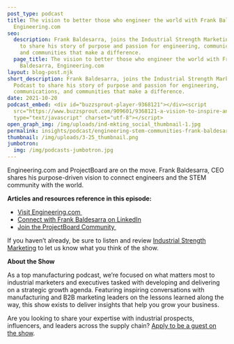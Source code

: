 ```yaml
---
post_type: podcast
title: The vision to better those who engineer the world with Frank Baldesarra,
  Engineering.com
seo:
  description: Frank Baldesarra, joins the Industrial Strength Marketing Podcast
    to share his story of purpose and passion for engineering, communications,
    and communities that make a difference.
  page_title: The vision to better those who engineer the world with Frank
    Baldesarra, Engineering.com
layout: blog-post.njk
short_description: Frank Baldesarra, joins the Industrial Strength Marketing
  Podcast to share his story of purpose and passion for engineering,
  communications, and communities that make a difference.
date: 2021-10-20
podcast_embed: <div id="buzzsprout-player-9368121"></div><script
  src="https://www.buzzsprout.com/909601/9368121-a-vision-to-inspire-and-connect-a-world-of-engineers-with-frank-baldesarra-engineering-com.js?container_id=buzzsprout-player-9368121&player=small"
  type="text/javascript" charset="utf-8"></script>
open_graph_img: /img/uploads/ind-mkting_social_thumbnail-1.jpg
permalink: insights/podcast/engineering-stem-communities-frank-baldesarra-projectboard
thumbnail: /img/uploads/3-25_thumbnail.png
jumbotron:
  img: /img/podcasts-jumbotron.jpg
---
```

Engineering.com and ProjectBoard are on the move. Frank Baldesarra, CEO shares his purpose-driven vision to connect engineers and the STEM community with the world.

**Articles and resources reference in this episode:**

* [Visit Engineering.com ](https://www.engineering.com/)
* [Connect with Frank Baldesarra on LinkedIn](https://ca.linkedin.com/in/frank-baldesarra-p-eng-8517b98)
* [Join the ProjectBoard Community ](https://projectboard.world/)

If you haven’t already, be sure to listen and review [Industrial Strength Marketing](https://podcasts.apple.com/us/podcast/industrial-strength-marketing/id1525972127) to let us know what you think of the show.

**About the Show**

As a top manufacturing podcast, we’re focused on what matters most to industrial marketers and executives tasked with developing and delivering on a strategic growth agenda. Featuring inspiring conversations with manufacturing and B2B marketing leaders on the lessons learned along the way, this show exists to deliver insights that help you grow your business.

Are you looking to share your expertise with industrial prospects, influencers, and leaders across the supply chain? [Apply to be a guest on the show](https://industrialstrengthmarketing.com/insights/guest-request/).